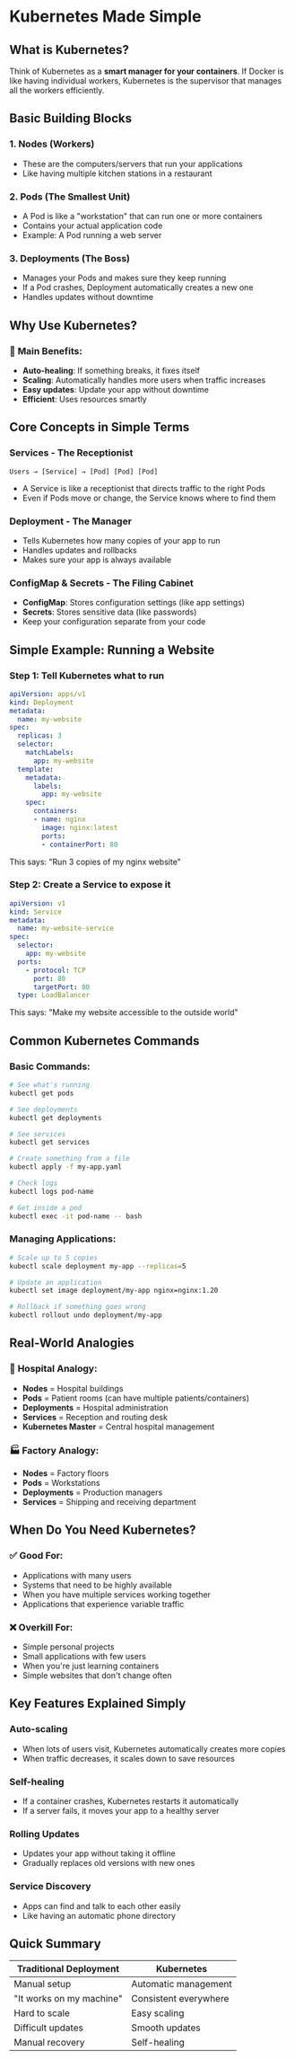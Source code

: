# Kubernetes Made Simple

## What is Kubernetes?

Think of Kubernetes as a **smart manager for your containers**. If Docker is like having individual workers, Kubernetes is the supervisor that manages all the workers efficiently.

## Basic Building Blocks

### 1. **Nodes** (Workers)
- These are the computers/servers that run your applications
- Like having multiple kitchen stations in a restaurant

### 2. **Pods** (The Smallest Unit)
- A Pod is like a "workstation" that can run one or more containers
- Contains your actual application code
- Example: A Pod running a web server

### 3. **Deployments** (The Boss)
- Manages your Pods and makes sure they keep running
- If a Pod crashes, Deployment automatically creates a new one
- Handles updates without downtime

## Why Use Kubernetes?

### 🎯 **Main Benefits:**
- **Auto-healing**: If something breaks, it fixes itself
- **Scaling**: Automatically handles more users when traffic increases
- **Easy updates**: Update your app without downtime
- **Efficient**: Uses resources smartly

## Core Concepts in Simple Terms

### **Services** - The Receptionist
```
Users → [Service] → [Pod] [Pod] [Pod]
```
- A Service is like a receptionist that directs traffic to the right Pods
- Even if Pods move or change, the Service knows where to find them

### **Deployment** - The Manager
- Tells Kubernetes how many copies of your app to run
- Handles updates and rollbacks
- Makes sure your app is always available

### **ConfigMap & Secrets** - The Filing Cabinet
- **ConfigMap**: Stores configuration settings (like app settings)
- **Secrets**: Stores sensitive data (like passwords)
- Keep your configuration separate from your code

## Simple Example: Running a Website

### Step 1: Tell Kubernetes what to run
```yaml
apiVersion: apps/v1
kind: Deployment
metadata:
  name: my-website
spec:
  replicas: 3
  selector:
    matchLabels:
      app: my-website
  template:
    metadata:
      labels:
        app: my-website
    spec:
      containers:
      - name: nginx
        image: nginx:latest
        ports:
        - containerPort: 80
```

This says: "Run 3 copies of my nginx website"

### Step 2: Create a Service to expose it
```yaml
apiVersion: v1
kind: Service
metadata:
  name: my-website-service
spec:
  selector:
    app: my-website
  ports:
    - protocol: TCP
      port: 80
      targetPort: 80
  type: LoadBalancer
```

This says: "Make my website accessible to the outside world"

## Common Kubernetes Commands

### Basic Commands:
```bash
# See what's running
kubectl get pods

# See deployments
kubectl get deployments

# See services
kubectl get services

# Create something from a file
kubectl apply -f my-app.yaml

# Check logs
kubectl logs pod-name

# Get inside a pod
kubectl exec -it pod-name -- bash
```

### Managing Applications:
```bash
# Scale up to 5 copies
kubectl scale deployment my-app --replicas=5

# Update an application
kubectl set image deployment/my-app nginx=nginx:1.20

# Rollback if something goes wrong
kubectl rollout undo deployment/my-app
```

## Real-World Analogies

### 🏥 **Hospital Analogy:**
- **Nodes** = Hospital buildings
- **Pods** = Patient rooms (can have multiple patients/containers)
- **Deployments** = Hospital administration
- **Services** = Reception and routing desk
- **Kubernetes Master** = Central hospital management

### 🏭 **Factory Analogy:**
- **Nodes** = Factory floors
- **Pods** = Workstations
- **Deployments** = Production managers
- **Services** = Shipping and receiving department

## When Do You Need Kubernetes?

### ✅ **Good For:**
- Applications with many users
- Systems that need to be highly available
- When you have multiple services working together
- Applications that experience variable traffic

### ❌ **Overkill For:**
- Simple personal projects
- Small applications with few users
- When you're just learning containers
- Simple websites that don't change often

## Key Features Explained Simply

### **Auto-scaling**
- When lots of users visit, Kubernetes automatically creates more copies
- When traffic decreases, it scales down to save resources

### **Self-healing**
- If a container crashes, Kubernetes restarts it automatically
- If a server fails, it moves your app to a healthy server

### **Rolling Updates**
- Updates your app without taking it offline
- Gradually replaces old versions with new ones

### **Service Discovery**
- Apps can find and talk to each other easily
- Like having an automatic phone directory

## Quick Summary

| Traditional Deployment | Kubernetes |
|------------------------|------------|
| Manual setup | Automatic management |
| "It works on my machine" | Consistent everywhere |
| Hard to scale | Easy scaling |
| Difficult updates | Smooth updates |
| Manual recovery | Self-healing |
